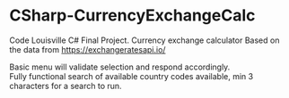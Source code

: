 # CSharp-CurrencyExchangeCalc
Code Louisville C# Final Project. Currency exchange calculator
Based on the data from https://exchangeratesapi.io/

Basic menu will validate selection and respond accordingly.<br />
Fully functional search of available country codes available, min 3 characters for a search to run.<br />


